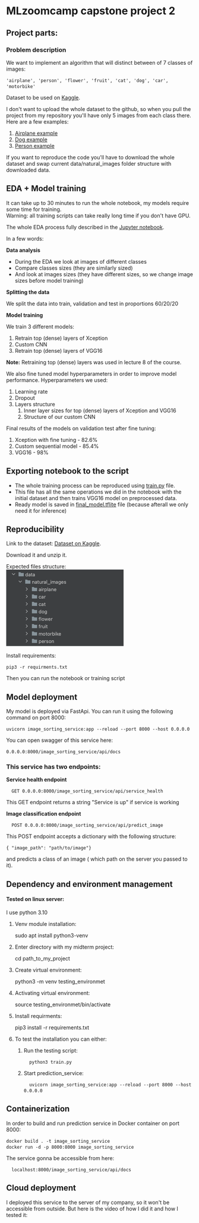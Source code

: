 # MLzoomcamp capstone project 2

## Project parts:

### Problem description

We want to implement an algorithm that will distinct between of 7 classes of images:

    'airplane', 'person', 'flower', 'fruit', 'cat', 'dog', 'car', 'motorbike'

Dataset to be used on [Kaggle](https://www.kaggle.com/datasets/prasunroy/natural-images/data).

I don't want to upload the whole dataset to the github, so when you pull the project from my repository you'll have only 5 images from each class there.
Here are a few examples:

1. [Airplane example](data/natural_images/airplane/airplane_0002.jpg)
2. [Dog example](data/natural_images/dog/dog_0004.jpg)
3. [Person example](data/natural_images/person/person_0003.jpg)

If you want to reproduce the code you'll have to download the whole dataset and swap current data/natural_images folder structure with downloaded data.

## EDA + Model training

It can take up to 30 minutes to run the whole notebook, my models require some time for training.  
Warning: all training scripts can take really long time if you don't have GPU.

The whole EDA process fully described in the [Jupyter notebook](notebook.ipynb).

In a few words:

**Data analysis**

* During the EDA we look at images of different classes
* Compare classes sizes (they are similarly sized)
* And look at images sizes (they have different sizes, so we change image sizes before model training)

**Splitting the data**

We split the data into train, validation and test in proportions 60/20/20

**Model training**

We train 3 different models:

1. Retrain top (dense) layers of Xception
2. Custom CNN
3. Retrain top (dense) layers of VGG16

**Note:** Retraining top (dense) layers was used in lecture 8 of the course. 

We also fine tuned model hyperparameters in order to improve model performance.
Hyperparameters we used:
1. Learning rate
2. Dropout
3. Layers structure 
   1. Inner layer sizes for top (dense) layers of Xception and VGG16
   2. Structure of our custom CNN

Final results of the models on validation test after fine tuning:

1. Xception with fine tuning - 82.6%
2. Custom sequential model - 85.4%
3. VGG16 - 98%

## Exporting notebook to the script

* The whole training process can be reproduced using [train.py](train.py) file.  
* This file has all the same operations we did in the notebook with the initial dataset and then trains VGG16 model on preprocessed data.  
* Ready model is saved in [final_model.tflite](final_model.tflite) file (because afterall we only need it for inference)

## Reproducibility

Link to the dataset: [Dataset on Kaggle](https://www.kaggle.com/datasets/prasunroy/natural-images/data).

Download it and unzip it.

Expected files structure:  
![img.png](File_structure.png)

Install requirements:

    pip3 -r requirments.txt 

Then you can run the notebook or training script

## Model deployment

My model is deployed via FastApi. You can run it using the following command on port 8000:

    uvicorn image_sorting_service:app --reload --port 8000 --host 0.0.0.0

You can open swagger of this service here:

    0.0.0.0:8000/image_sorting_service/api/docs

### This service has two endpoints:

**Service health endpoint**

      GET 0.0.0.0:8000/image_sorting_service/api/service_health

This GET endpoint returns a string "Service is up" if service is working


**Image classification endpoint**

      POST 0.0.0.0:8000/image_sorting_service/api/predict_image

This POST endpoint accepts a dictionary with the following structure:

    { "image_path": "path/to/image"}

and predicts a class of an image ( which path on the server you passed to it).

## Dependency and environment management

#### Tested on linux server:

I use python 3.10

1. Venv module installation:  


      sudo apt install python3-venv

2. Enter directory with my midterm project:

      
      cd path_to_my_project

2. Create virtual environment:
   

      python3 -m venv testing_environmet

3. Activating virtual environment:


      source testing_environmet/bin/activate

4. Install requirments:


      pip3 install -r requirements.txt

5. To test the installation you can either:
   1. Run the testing script: 
   
            python3 train.py

   2. Start prediction_service:
   
            uvicorn image_sorting_service:app --reload --port 8000 --host 0.0.0.0

   
## Containerization

In order to build and run prediction service in Docker container on port 8000:
    
    docker build . -t image_sorting_service
    docker run -d -p 8000:8000 image_sorting_service

The service gonna be accessible from here:
   
      localhost:8000/image_sorting_service/api/docs

## Cloud deployment 

I deployed this service to the server of my company, so it won't be accessible from outside.
But here is the video of how I did it and how I tested it: 